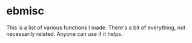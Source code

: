 # ebmisc

This is a list of various functions I made. There's a bit of everything, not necessarily related. Anyone can use if it helps.
